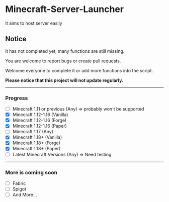 # Minecraft-Server-Launcher
It aims to host server easily

## Notice
It has not completed yet, many functions are still missing. 

You are welcome to report bugs or create pull requests. 

Welcome everyone to complete it or add more functions into the script. 


**Please notice that this project will not update regularly.**

---

### Progress
- [ ] Minecraft 1.11 or previous (Any) => probably won't be supported
- [x] Minecraft 1.12-1.16 (Vanilla)
- [x] Minecraft 1.12-1.16 (Forge)
- [x] Minecraft 1.12-1.16 (Paper)
- [ ] Minecraft 1.17 (Any)
- [x] Minecraft 1.18+ (Vanilla)
- [x] Minecraft 1.18+ (Forge)
- [x] Minecraft 1.18+ (Paper)
- [ ] Latest Minecraft Versions (Any) => Need testing

---

### More is coming soon
- [ ] Fabric
- [ ] Spigot
- [ ] And More...
